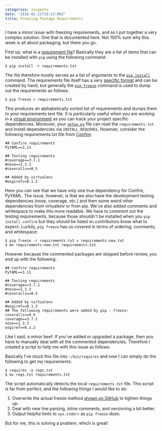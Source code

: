 ```yaml
---
categories: snippets
date: "2016-01-21T10:23:06Z"
title: Freezing Package Requirements
---
```


I have a minor issue with freezing requirements, and so I put together a very complex solution. One that is documented here. Not 100% sure why this week is all about packaging, but there you go. 

First up, what is a [requirement file](https://pip.readthedocs.org/en/stable/user_guide/#requirements-files)? Basically they are a list of items that can be installed with `pip` using the following command:

    $ pip install -r requirements.txt

The file therefore mostly serves as a list of arguments to the [`pip install`](https://pip.pypa.io/en/stable/reference/pip_install/) command. The requirements file itself has a very [specific format](https://pip.readthedocs.org/en/stable/reference/pip_install/#requirements-file-format) and can be created by hand, but generally the [`pip freeze`](https://pip.pypa.io/en/stable/reference/pip_freeze/) command is used to dump out the requirements as follows:

    $ pip freeze > requirements.txt

This produces an alphabetically sorted list of requirements and dumps them to your requirements text file. It is particularly useful when you are working in a [virtual environment](http://docs.python-guide.org/en/latest/dev/virtualenvs/#other-notes) as you can track your project specific dependencies. Moreover, your [`setup.py`](https://gist.github.com/bbengfort/76d45a80af5494908c95) file can read the `requirements.txt` and install dependencies via `INSTALL_REQUIRES`.   However, consider the following requirements.txt file from [Confire](https://github.com/bbengfort/confire):

```
## Confire requirements
PyYAML==3.11

## Testing requirements
#coverage==3.7.1
#nose==1.3.3
#coveralls==0.5

## Added by virtualenv
#wsgiref==0.1.2
```

Here you can see that we have only one true dependency for Confire, PyYAML. The issue, however, is that we also have the development testing dependencies (nose, coverage, etc.) and then some weird other dependencies from virtualenv or from pip. We've also added comments and whitespace to make this more readable. We have to comment out the testing requirements, because those shouldn't be installed when you `pip install confire` but they should be listed so contributors know what to expect. Luckily, `pip freeze` has us covered in terms of ordering, comments, and whitespace:

    $ pip freeze -r requirements.txt > requirements-new.txt
    $ mv requirements-new.txt requirements.txt

However because the commented packages are skipped before review, you end up with the following:

```
## Confire requirements
PyYAML==3.11

## Testing requirements
#coverage==3.7.1
#nose==1.3.3
#coveralls==0.5

## Added by virtualenv
#wsgiref==0.1.2
## The following requirements were added by pip --freeze:
coveralls==0.5
coverage==3.7.1
nose==1.3.3
wsgiref==0.1.2
```

Like I said, a minor beef. If you've added or upgraded a package, then you have to manually deal with all the commented dependencies. Therefore I created a script to help me with this issue as follows.

<script src="https://gist.github.com/bbengfort/597b73f5304528f7bef8.js"></script>

Basically I've stuck this file into `~/bin/requires` and now I can simply do the following to get my requirements:

    $ requires -o reqs.txt
    $ mv reqs.txt requirements.txt

The script automatically detects the local `requirements.txt` file. This script is far from perfect, and the following things I would like to do:

1. Overwrite the actual freeze method [shown on GitHub](https://github.com/pypa/pip/blob/develop/pip/operations/freeze.py) to tighten things up.
2. Deal with new line parsing, inline comments, and versioning a bit better.
3. Output helpful hints to `sys.stderr` as `pip freeze` does.

But for me, this is solving a problem, which is great!
